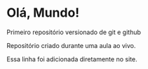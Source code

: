 # Olá, Mundo!
 Primeiro repositório versionado de git e github

 Repositório criado durante uma aula ao vivo.


Essa linha foi adicionada diretamente no site.
